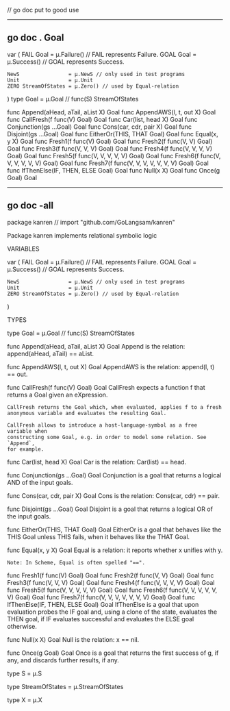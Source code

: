 // go doc put to good use	 
				
-------------------------------------------------------------------------------
## go doc .  Goal		
var (
	FAIL Goal = µ.Failure() // FAIL represents Failure.
	GOAL Goal = µ.Success() // GOAL represents Success.

	NewS                = µ.NewS // only used in test programs
	Unit                = µ.Unit
	ZERO StreamOfStates = µ.Zero() // used by Equal-relation

)
type Goal = µ.Goal // func(S) StreamOfStates

func Append(aHead, aTail, aList X) Goal
func AppendAWS(l, t, out X) Goal
func CallFresh(f func(V) Goal) Goal
func Car(list, head X) Goal
func Conjunction(gs ...Goal) Goal
func Cons(car, cdr, pair X) Goal
func Disjoint(gs ...Goal) Goal
func EitherOr(THIS, THAT Goal) Goal
func Equal(x, y X) Goal
func Fresh1(f func(V) Goal) Goal
func Fresh2(f func(V, V) Goal) Goal
func Fresh3(f func(V, V, V) Goal) Goal
func Fresh4(f func(V, V, V, V) Goal) Goal
func Fresh5(f func(V, V, V, V, V) Goal) Goal
func Fresh6(f func(V, V, V, V, V, V) Goal) Goal
func Fresh7(f func(V, V, V, V, V, V, V) Goal) Goal
func IfThenElse(IF, THEN, ELSE Goal) Goal
func Null(x X) Goal
func Once(g Goal) Goal
				
-------------------------------------------------------------------------------
## go doc -all		
package kanren // import "github.com/GoLangsam/kanren"

Package kanren implements relational symbolic logic

VARIABLES

var (
	FAIL Goal = µ.Failure() // FAIL represents Failure.
	GOAL Goal = µ.Success() // GOAL represents Success.

	NewS                = µ.NewS // only used in test programs
	Unit                = µ.Unit
	ZERO StreamOfStates = µ.Zero() // used by Equal-relation

)

TYPES

type Goal = µ.Goal // func(S) StreamOfStates

func Append(aHead, aTail, aList X) Goal
    Append is the relation: append(aHead, aTail) == aList.

func AppendAWS(l, t, out X) Goal
    AppendAWS is the relation: append(l, t) == out.

func CallFresh(f func(V) Goal) Goal
    CallFresh expects a function f that returns a Goal given an eXpression.

    CallFresh returns the Goal which, when evaluated, applies f to a fresh
    anonymous variable and evaluates the resulting Goal.

    CallFresh allows to introduce a host-language-symbol as a free variable when
    constructing some Goal, e.g. in order to model some relation. See `Append`,
    for example.

func Car(list, head X) Goal
    Car is the relation: Car(list) == head.

func Conjunction(gs ...Goal) Goal
    Conjunction is a goal that returns a logical AND of the input goals.

func Cons(car, cdr, pair X) Goal
    Cons is the relation: Cons(car, cdr) == pair.

func Disjoint(gs ...Goal) Goal
    Disjoint is a goal that returns a logical OR of the input goals.

func EitherOr(THIS, THAT Goal) Goal
    EitherOr is a goal that behaves like the THIS Goal unless THIS fails, when
    it behaves like the THAT Goal.

func Equal(x, y X) Goal
    Equal is a relation: it reports whether x unifies with y.

    Note: In Scheme, Equal is often spelled "==".

func Fresh1(f func(V) Goal) Goal
func Fresh2(f func(V, V) Goal) Goal
func Fresh3(f func(V, V, V) Goal) Goal
func Fresh4(f func(V, V, V, V) Goal) Goal
func Fresh5(f func(V, V, V, V, V) Goal) Goal
func Fresh6(f func(V, V, V, V, V, V) Goal) Goal
func Fresh7(f func(V, V, V, V, V, V, V) Goal) Goal
func IfThenElse(IF, THEN, ELSE Goal) Goal
    IfThenElse is a goal that upon evaluation probes the IF goal and, using a
    clone of the state, evaluates the THEN goal, if IF evaluates successful and
    evaluates the ELSE goal otherwise.

func Null(x X) Goal
    Null is the relation: x == nil.

func Once(g Goal) Goal
    Once is a goal that returns the first success of g, if any, and discards
    further results, if any.

type S = µ.S

type StreamOfStates = µ.StreamOfStates

type X = µ.X

